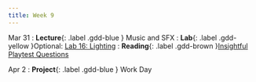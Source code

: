 ```yaml
---
title: Week 9
---
```


Mar 31
: **Lecture**{: .label .gdd-blue } Music and SFX
: **Lab**{: .label .gdd-yellow }Optional: [Lab 16: Lighting]
: **Reading**{: .label .gdd-brown }[Insightful Playtest Questions]

Apr 2
: **Project**{: .label .gdd-blue } Work Day



[Milestone 2: Alpha Playtest]: ../pages/projects/project3/project3

[Accessibility]: https://docs.google.com/presentation/d/1f7FlbS_d-gSuqQF1lpWztqZyTJE3zI6IZJJph0RhZq8/edit#slide=id.g20221f2e5b6_0_162

[Insightful Playtest Questions]: https://www.gamedeveloper.com/business/10-insightful-playtest-questions  

[Lab 16: Lighting]: ./../pages/labs/lab16/lab16